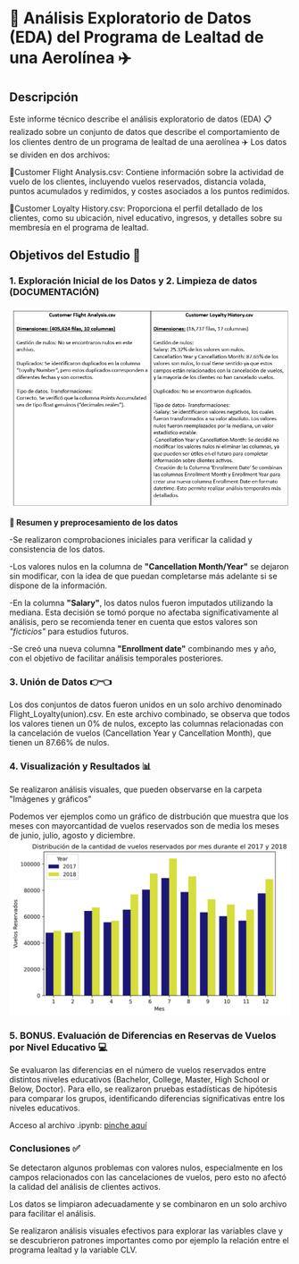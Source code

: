 # 🔎 Análisis Exploratorio de Datos (EDA) del Programa de Lealtad de una Aerolínea ✈️
## Descripción
Este informe técnico describe el análisis exploratorio de datos (EDA) 📋 realizado sobre un conjunto de datos que describe el comportamiento de los clientes dentro de un programa de lealtad de una aerolínea ✈️ Los datos se dividen en dos archivos:

📄Customer Flight Analysis.csv: Contiene información sobre la actividad de vuelo de los clientes, incluyendo vuelos reservados, distancia volada, puntos acumulados y redimidos, y costes asociados a los puntos redimidos.

📄Customer Loyalty History.csv: Proporciona el perfil detallado de los clientes, como su ubicación, nivel educativo, ingresos, y detalles sobre su membresía en el programa de lealtad.

## Objetivos del Estudio 📝

### 1. Exploración Inicial de los Datos y 2. Limpieza de datos (DOCUMENTACIÓN)
![image](Imágenes%20y%20gráficas/parte_documentacion.png)

**🧹 Resumen y preprocesamiento de los datos**

-Se realizaron comprobaciones iniciales para verificar la calidad y consistencia de los datos.

-Los valores nulos en la columna de **"Cancellation Month/Year"** se dejaron sin modificar, con la idea de que puedan completarse más adelante si se dispone de la información.

-En la columna **"Salary"**, los datos nulos fueron imputados utilizando la mediana. Esta decisión se tomó porque no afectaba significativamente al análisis, pero se recomienda tener en cuenta que estos valores son _"ficticios"_ para estudios futuros.

-Se creó una nueva columna **"Enrollment date"** combinando mes y año, con el objetivo de facilitar análisis temporales posteriores.

### 3. Unión de Datos 👉👈
Los dos conjuntos de datos fueron unidos en un solo archivo denominado Flight_Loyalty(union).csv.
En este archivo combinado, se observa que todos los valores tienen un 0% de nulos, excepto las columnas relacionadas con la cancelación de vuelos (Cancellation Year y Cancellation Month), que tienen un 87.66% de nulos.

### 4. Visualización y Resultados 📊
Se realizaron análisis visuales, que pueden observarse en la carpeta "Imágenes y gráficos"

Podemos ver ejemplos como un gráfico de distrbución que muestra que los meses con mayorcantidad de vuelos reservados son de media los meses de junio, julio, agosto y diciembre.
![image](Imágenes%20y%20gráficas/Distribución%20de%20la%20cantidad%20de%20vuelos%20reservados%20por%20mes%20durante%20el%202017%20y%202018.jpg)

### 5. BONUS. Evaluación de Diferencias en Reservas de Vuelos por Nivel Educativo 💻
Se evaluaron las diferencias en el número de vuelos reservados entre distintos niveles educativos (Bachelor, College, Master, High School or Below, Doctor). Para ello, se realizaron pruebas estadísticas de hipótesis para comparar los grupos, identificando diferencias significativas entre los niveles educativos.

Acceso al archivo .ipynb: [pinche aquí](https://github.com/Adalab/bda-modulo-3-evaluacion-final-isamanero/blob/main/EDA.ipynb)

### Conclusiones ✅

Se detectaron algunos problemas con valores nulos, especialmente en los campos relacionados con las cancelaciones de vuelos, pero esto no afectó la calidad del análisis de clientes activos.

Los datos se limpiaron adecuadamente y se combinaron en un solo archivo para facilitar el análisis.

Se realizaron análisis visuales efectivos para explorar las variables clave y se descubrieron patrones importantes como por ejemplo la relación entre el programa lealtad y la variable CLV.


